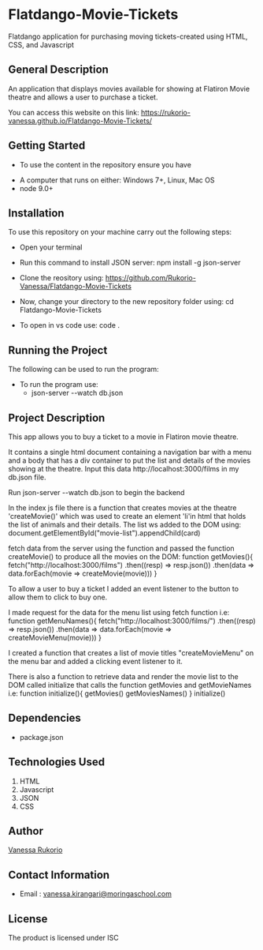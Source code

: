 # Flatdango-Movie-Tickets
Flatdango application for purchasing moving tickets-created using HTML, CSS, and Javascript
## General Description
An application that displays movies available for showing at Flatiron Movie theatre and allows a user to purchase a ticket.

You can access this website on this link: https://rukorio-vanessa.github.io/Flatdango-Movie-Tickets/

## Getting Started
* To use the content in the repository ensure you have
 - A computer that runs on either: Windows 7+, Linux, Mac OS
 - node 9.0+

## Installation
To use this repository on your machine carry out the following steps:

* Open your terminal

* Run this command to install JSON server:
   npm install -g json-server

* Clone the reository using:
   https://github.com/Rukorio-Vanessa/Flatdango-Movie-Tickets

* Now, change your directory to the new repository folder using:
   cd Flatdango-Movie-Tickets

* To open in vs code use:
   code .   

## Running the Project
The following can be used to run the program:
* To run the program use:
  - json-server --watch db.json      
  

## Project Description
This app allows you to buy a ticket to a movie in Flatiron movie theatre.

It contains a single html document containing a navigation bar with a menu and a body that has a div container to put the list and details of the movies showing at the theatre.
Input this data http://localhost:3000/films in my db.json file.

Run json-server --watch db.json to begin the backend

In the index js file there is a  function that creates movies at the theatre 'createMovie()' which was used to create an element 'li'in html that holds the list of animals and their details. 
 The list ws added to the DOM using:
    document.getElementById("movie-list").appendChild(card) 

fetch data from the server using the function and passed the function createMovie() to produce all the movies on the DOM:
  function getMovies(){
    fetch("http://localhost:3000/films")
    .then((resp) => resp.json())
    .then(data => data.forEach(movie => createMovie(movie)))
}

To allow a user to buy a ticket I added an event listener to the button to allow them to click to buy one.

I made request for the data for the menu list using fetch function i.e:
   function getMenuNames(){
    fetch("http://localhost:3000/films/")
    .then((resp) => resp.json())
    .then(data => data.forEach(movie => createMovieMenu(movie)))
}

I created a function  that creates a list of movie titles "createMovieMenu" on the menu bar and added a clicking event listener to it.

There is also a function to retrieve data and render the movie list to the DOM called initialize that calls the function getMovies and getMovieNames i.e:
 function initialize(){
    getMovies()
    getMoviesNames()
 }
 initialize()





## Dependencies
- package.json

## Technologies Used
1. HTML
2. Javascript
3. JSON
4. CSS

## Author 
[Vanessa Rukorio](https://github.com/Rukorio-Vanessa) 

## Contact Information
* Email : vanessa.kirangari@moringaschool.com

## License
The product is licensed under ISC